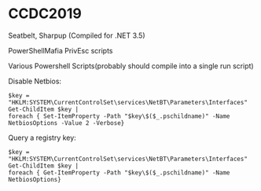 # CCDC2019


Seatbelt, Sharpup (Compiled for .NET 3.5)

PowerShellMafia PrivEsc scripts

Various Powershell Scripts(probably should compile into a single run script)


Disable Netbios:
```
$key = "HKLM:SYSTEM\CurrentControlSet\services\NetBT\Parameters\Interfaces" 
Get-ChildItem $key | 
foreach { Set-ItemProperty -Path "$key\$($_.pschildname)" -Name NetbiosOptions -Value 2 -Verbose} 
```

Query a registry key:
```
$key = "HKLM:SYSTEM\CurrentControlSet\services\NetBT\Parameters\Interfaces" 
Get-ChildItem $key | 
foreach { Get-ItemProperty -Path "$key\$($_.pschildname)" -Name NetbiosOptions}
```
